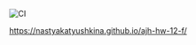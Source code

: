 ![CI](https://github.com/NastyaKatyushkina/ajh-hw-12-f/actions/workflows/web.yml/badge.svg)

https://nastyakatyushkina.github.io/ajh-hw-12-f/